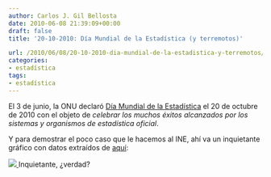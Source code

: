 ```yaml
---
author: Carlos J. Gil Bellosta
date: 2010-06-08 21:39:09+00:00
draft: false
title: '20-10-2010: Día Mundial de la Estadística (y terremotos)'

url: /2010/06/08/20-10-2010-dia-mundial-de-la-estadistica-y-terremotos/
categories:
- estadística
tags:
- estadística
---
```


El 3 de junio, la ONU declaró [Día Mundial de la Estadística](http://unstats.un.org/unsd/wsd/) el 20 de octubre de 2010 con el objeto de _celebrar los muchos éxitos alcanzados por los sistemas y organismos de estadística oficial_.

Y para demostrar el poco caso que le hacemos al INE, ahí va un inquietante gráfico con datos extraídos de [aquí](http://www.ine.es/jaxi/tabla.do?type=pcaxis&path=/t43/a013/a1998/l0/&file=t30013.px):


[![](/wp-uploads/2010/06/terremotos_espana_ine.png#center)
](/wp-uploads/2010/06/terremotos_espana_ine.png#center) Inquietante, ¿verdad?
